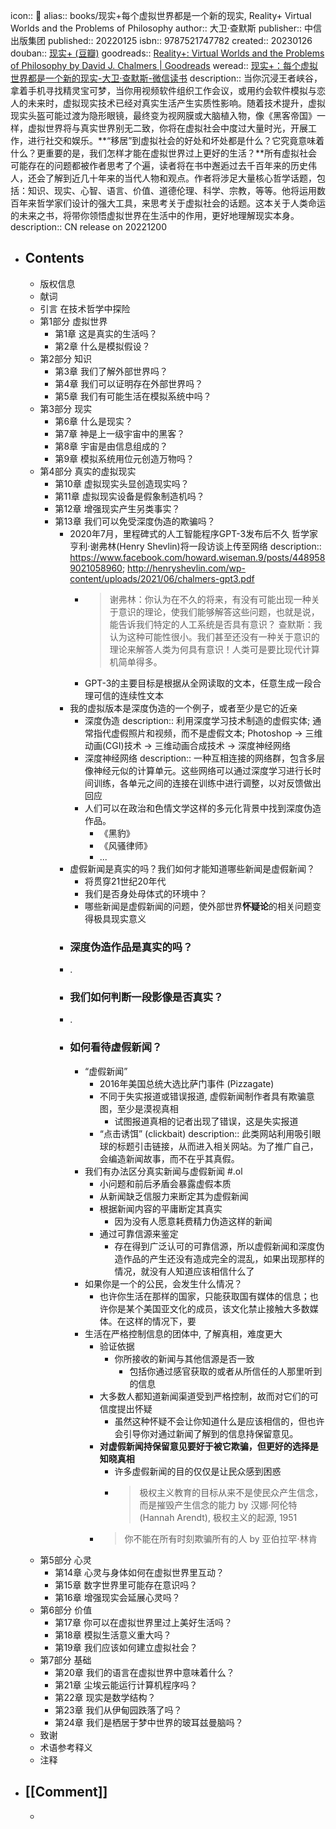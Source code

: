 icon:: 📖
alias:: books/现实+每个虚拟世界都是一个新的现实, Reality+ Virtual Worlds and the Problems of Philosophy
author:: 大卫·查默斯
publisher:: 中信出版集团
published::  20220125
isbn:: 9787521747782
created:: 20230126
douban:: [现实+ (豆瓣)](https://book.douban.com/subject/36124466/)
goodreads:: [Reality+: Virtual Worlds and the Problems of Philosophy by David J. Chalmers | Goodreads](https://www.goodreads.com/book/show/58975776-reality)
weread:: [现实+：每个虚拟世界都是一个新的现实-大卫·查默斯-微信读书](https://weread.qq.com/web/bookDetail/d1732540813ab7739g016887)
description:: 当你沉浸王者峡谷，拿着手机寻找精灵宝可梦，当你用视频软件组织工作会议，或用约会软件模拟与恋人的未来时，虚拟现实技术已经对真实生活产生实质性影响。随着技术提升，虚拟现实头盔可能过渡为隐形眼镜，最终变为视网膜或大脑植入物，像《黑客帝国》一样，虚拟世界将与真实世界别无二致，你将在虚拟社会中度过大量时光，开展工作，进行社交和娱乐。**“移居”到虚拟社会的好处和坏处都是什么？它究竟意味着什么？更重要的是，我们怎样才能在虚拟世界过上更好的生活？**所有虚拟社会可能存在的问题都被作者思考了个遍，读者将在书中邂逅过去千百年来的历史伟人，还会了解到近几十年来的当代人物和观点。作者将涉足大量核心哲学话题，包括：知识、现实、心智、语言、价值、道德伦理、科学、宗教，等等。他将运用数百年来哲学家们设计的强大工具，来思考关于虚拟社会的话题。这本关于人类命运的未来之书，将带你领悟虚拟世界在生活中的作用，更好地理解现实本身。
description:: CN release on 20221200

- ## Contents
  - 版权信息
  - 献词
  - 引言 在技术哲学中探险
  - 第1部分 虚拟世界
    - 第1章 这是真实的生活吗？
    - 第2章 什么是模拟假设？
  - 第2部分 知识
    - 第3章 我们了解外部世界吗？
    - 第4章 我们可以证明存在外部世界吗？
    - 第5章 我们有可能生活在模拟系统中吗？
  - 第3部分 现实
    - 第6章 什么是现实？
    - 第7章 神是上一级宇宙中的黑客？
    - 第8章 宇宙是由信息组成的？
    - 第9章 模拟系统用位元创造万物吗？
  - 第4部分 真实的虚拟现实
    - 第10章 虚拟现实头显创造现实吗？
    - 第11章 虚拟现实设备是假象制造机吗？
    - 第12章 增强现实产生另类事实？
    - 第13章 我们可以免受深度伪造的欺骗吗？
      - 2020年7月，里程碑式的人工智能程序GPT-3发布后不久
        哲学家亨利·谢弗林(Henry Shevlin)将一段访谈上传至网络
        description::  https://www.facebook.com/howard.wiseman.9/posts/4489589021058960; http://henryshevlin.com/wp-content/uploads/2021/06/chalmers-gpt3.pdf
        - > 谢弗林：你认为在不久的将来，有没有可能出现一种关于意识的理论，使我们能够解答这些问题，也就是说，能告诉我们特定的人工系统是否具有意识？
          查默斯：我认为这种可能性很小。我们甚至还没有一种关于意识的理论来解答人类为何具有意识！人类可是要比现代计算机简单得多。
        - GPT-3的主要目标是根据从全网读取的文本，任意生成一段合理可信的连续性文本
      - 我的虚拟版本是深度伪造的一个例子，或者至少是它的近亲
        - 深度伪造
          description:: 利用深度学习技术制造的虚假实体; 通常指代虚假照片和视频，而不是虚假文本; Photoshop -> 三维动画(CGI)技术 -> 三维动画合成技术 -> 深度神经网络
        - 深度神经网络
          description:: 一种互相连接的网络群，包含多层像神经元似的计算单元。这些网络可以通过深度学习进行长时间训练，各单元之间的连接在训练中进行调整，以对反馈做出回应
        - 人们可以在政治和色情文学这样的多元化背景中找到深度伪造作品。
          - 《黑豹》
          - 《风骚律师》
          - ...
      - 虚假新闻是真实的吗？我们如何才能知道哪些新闻是虚假新闻？
        - 将贯穿21世纪20年代
        - 我们是否身处母体式的环境中？
        - 哪些新闻是虚假新闻的问题，使外部世界**怀疑论**的相关问题变得极具现实意义
      - ### 深度伪造作品是真实的吗？
      - .
      - ### 我们如何判断一段影像是否真实？
      - .
      - ### 如何看待虚假新闻？
        - “虚假新闻”
          - 2016年美国总统大选比萨门事件 (Pizzagate)
          - 不同于失实报道或错误报道, 虚假新闻制作者具有欺骗意图，至少是漠视真相
            - 试图报道真相的记者出现了错误，这是失实报道
          - “点击诱饵” (clickbait)
            description:: 此类网站利用吸引眼球的标题引击链接，从而进入相关网站。为了推广自己，会编造新闻故事，而不在乎其真假。
        - 我们有办法区分真实新闻与虚假新闻 \#.ol
          - 小问题和前后矛盾会暴露虚假本质
          - 从新闻缺乏信服力来断定其为虚假新闻
          - 根据新闻内容的平庸断定其真实
            - 因为没有人愿意耗费精力伪造这样的新闻
          - 通过可靠信源来鉴定
            - 存在得到广泛认可的可靠信源，所以虚假新闻和深度伪造作品的产生还没有造成完全的混乱，如果出现那样的情况，就没有人知道应该相信什么了
        - 如果你是一个的公民，会发生什么情况？
          - 也许你生活在那样的国家，只能获取国有媒体的信息；也许你是某个美国亚文化的成员，该文化禁止接触大多数媒体。在这样的情况下，要
        - 生活在严格控制信息的团体中, 了解真相，难度更大
          - 验证依据
            - 你所接收的新闻与其他信源是否一致
              - 包括你通过感官获取的或者从所信任的人那里听到的信息
          - 大多数人都知道新闻渠道受到严格控制，故而对它们的可信度提出怀疑
            - 虽然这种怀疑不会让你知道什么是应该相信的，但也许会引导你对通过新闻了解到的信息持保留意见。
          - **对虚假新闻持保留意见要好于被它欺骗，但更好的选择是知晓真相**
            - 许多虚假新闻的目的仅仅是让民众感到困惑
            - > 极权主义教育的目标从来不是使民众产生信念，而是摧毁产生信念的能力
              by 汉娜·阿伦特(Hannah Arendt), 极权主义的起源, 1951
          - > 你不能在所有时刻欺骗所有的人
            by 亚伯拉罕·林肯
  - 第5部分 心灵
    - 第14章 心灵与身体如何在虚拟世界里互动？
    - 第15章 数字世界里可能存在意识吗？
    - 第16章 增强现实会延展心灵吗？
  - 第6部分 价值
    - 第17章 你可以在虚拟世界里过上美好生活吗？
    - 第18章 模拟生活意义重大吗？
    - 第19章 我们应该如何建立虚拟社会？
  - 第7部分 基础
    - 第20章 我们的语言在虚拟世界中意味着什么？
    - 第21章 尘埃云能运行计算机程序吗？
    - 第22章 现实是数学结构？
    - 第23章 我们从伊甸园跌落了吗？
    - 第24章 我们是栖居于梦中世界的玻耳兹曼脑吗？
  - 致谢
  - 术语参考释义
  - 注释
- ## [[Comment]]
  -